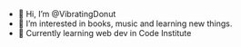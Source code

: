- 👋 Hi, I’m @VibratingDonut
- 👀 I’m interested in books, music and learning new things.
- 🌱 Currently learning web dev in Code Institute 
